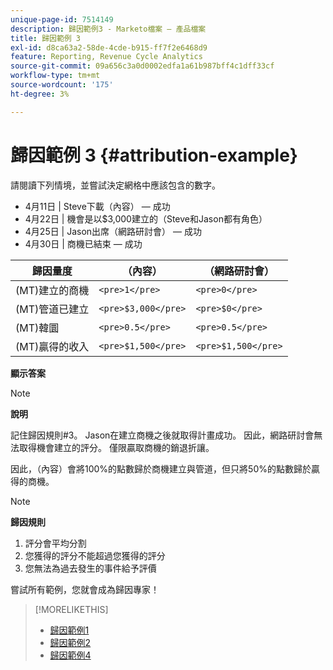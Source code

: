 ```yaml
---
unique-page-id: 7514149
description: 歸因範例3 - Marketo檔案 — 產品檔案
title: 歸因範例 3
exl-id: d8ca63a2-58de-4cde-b915-ff7f2e6468d9
feature: Reporting, Revenue Cycle Analytics
source-git-commit: 09a656c3a0d0002edfa1a61b987bff4c1dff33cf
workflow-type: tm+mt
source-wordcount: '175'
ht-degree: 3%

---
```


# 歸因範例 3 {#attribution-example}

請閱讀下列情境，並嘗試決定網格中應該包含的數字。

* 4月11日 | Steve下載（內容） — 成功
* 4月22日 | 機會是以$3,000建立的（Steve和Jason都有角色）
* 4月25日 | Jason出席（網路研討會） — 成功
* 4月30日 | 商機已結束 — 成功

| 歸因量度 | （內容） | （網路研討會） |
|---|---|---|
| (MT)建立的商機 | `<pre>1</pre>` | `<pre>0</pre>` |
| (MT)管道已建立 | `<pre>$3,000</pre>` | `<pre>$0</pre>` |
| (MT)韓圜 | `<pre>0.5</pre>` | `<pre>0.5</pre>` |
| (MT)贏得的收入 | `<pre>$1,500</pre>` | `<pre>$1,500</pre>` |

**顯示答案**

>[!NOTE]
>
>**說明**
>
>記住歸因規則#3。 Jason在建立商機之後就取得計畫成功。 因此，網路研討會無法取得機會建立的評分。 僅限贏取商機的銷退折讓。
>
>因此，（內容）會將100%的點數歸於商機建立與管道，但只將50%的點數歸於贏得的商機。

>[!NOTE]
>
>**歸因規則**
>
>1. 評分會平均分割
>1. 您獲得的評分不能超過您獲得的評分
>1. 您無法為過去發生的事件給予評價

嘗試所有範例，您就會成為歸因專家！

>[!MORELIKETHIS]
>
>* [歸因範例1](/help/marketo/product-docs/reporting/revenue-cycle-analytics/revenue-tools/attribution/attribution-example-1.md)
>* [歸因範例2](/help/marketo/product-docs/reporting/revenue-cycle-analytics/revenue-tools/attribution/attribution-example-2.md)
>* [歸因範例4](/help/marketo/product-docs/reporting/revenue-cycle-analytics/revenue-tools/attribution/attribution-example-4.md)
